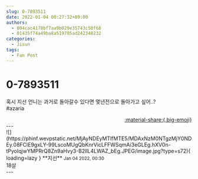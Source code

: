 ```yaml
---
slug: 0-7893511
date: 2022-01-04 00:27:32+09:00
authors:
  - 004cac4178bf7aa9b029e35743c50f68
  - 01435f74a49ba8a519705ad242348232
categories:
  - Jisun
tags:
  - Fan Post
---
```


# 0-7893511

<div class="post-container" markdown="1">
<div class="content-container md-sidebar__scrollwrap" markdown="1">

혹시 지선 언니는 과거로 돌아갈수 있다면 몇년전으로 돌아가고 싶어..?<br>\#azaria

</div>
</div>

<div style="text-align: right;" markdown="1">
<a href="https://weverse.io/fromis9/fanpost/0-7893511" style="text-align: right;">:material-share:{.big-emoji}</a>
</div>
---

<div class="comments-container md-sidebar__scrollwrap" markdown="1">
<div class="comment" markdown="1">
<div class='id-container' markdown="1">
![](https://phinf.wevpstatic.net/MjAyNDEyMTlfMTE5/MDAxNzM0NTgzMjY0NDEy.08FClE9gxLY-99LscoMUgQbKnrVicLFFWSqmAi3eGLEg.hXV0n-tPyoIqjwYMPRrQ8Zn9aHvy3-B2llL4LWAZ_bEg.JPEG/image.jpg?type=s72){ loading=lazy }
**<span class="artist">지선</span>** <small>Jan 04 2022, 00:30</small><br>
</div>
<div class='comment-body' markdown="1">
18살
</div>
</div>
</div>
---
